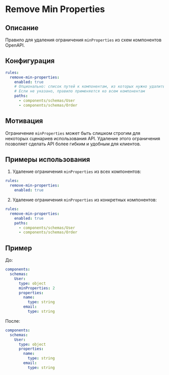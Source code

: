 # Remove Min Properties

## Описание
Правило для удаления ограничения `minProperties` из схем компонентов OpenAPI.

## Конфигурация
```yaml
rules:
  remove-min-properties:
    enabled: true
    # Опционально: список путей к компонентам, из которых нужно удалить minProperties
    # Если не указано, правило применяется ко всем компонентам
    paths:
      - components/schemas/User
      - components/schemas/Order
```

## Мотивация
Ограничение `minProperties` может быть слишком строгим для некоторых сценариев использования API. Удаление этого ограничения позволяет сделать API более гибким и удобным для клиентов.

## Примеры использования
1. Удаление ограничения `minProperties` из всех компонентов:
```yaml
rules:
  remove-min-properties:
    enabled: true
```

2. Удаление ограничения `minProperties` из конкретных компонентов:
```yaml
rules:
  remove-min-properties:
    enabled: true
    paths:
      - components/schemas/User
      - components/schemas/Order
```

## Пример
До:
```yaml
components:
  schemas:
    User:
      type: object
      minProperties: 2
      properties:
        name:
          type: string
        email:
          type: string
```

После:
```yaml
components:
  schemas:
    User:
      type: object
      properties:
        name:
          type: string
        email:
          type: string
``` 